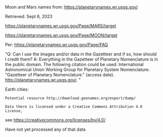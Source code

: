 Moon and Mars names from: 
https://planetarynames.wr.usgs.gov/


Retrieved: Sept 6, 2023

https://planetarynames.wr.usgs.gov/Page/MARS/target

https://planetarynames.wr.usgs.gov/Page/MOON/target


Per: https://planetarynames.wr.usgs.gov/Page/FAQ

"Q: Can I use the images and/or data in the Gazetteer and if so, how should I credit them?
    A: Everything in the Gazetteer of Planetary Nomenclature is in the public domain. The following citation could be used: International Astronomical Union Working Group for Planetary System Nomenclature. "Gazetteer of Planetary Nomenclature." (access date). http://planetarynames.wr.usgs.gov/. "



Earth cities:

    Potential resource http://download.geonames.org/export/dump/

    Data there is licensed under a Creative Commons Attribution 4.0 License,
see https://creativecommons.org/licenses/by/4.0/

Have not yet processed any of that data